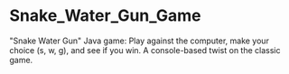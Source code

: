 # Snake_Water_Gun_Game
"Snake Water Gun" Java game: Play against the computer, make your choice (s, w, g), and see if you win. A console-based twist on the classic game.
